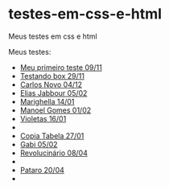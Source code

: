 # testes-em-css-e-html
 Meus testes em css e html

 Meus testes:
 <ul>
 <li><a href='https://mefistocly.github.io/testes-em-css-e-html/testando box e outras coisas/index.html' target='_blank'>Meu primeiro teste 09/11</a></li>
 <li><a href='https://mefistocly.github.io/testes-em-css-e-html/Che%20guevara/index.html' target='_blank'>Testando box 29/11</a></li>
 <li><a href='https://mefistocly.github.io/testes-em-css-e-html/Carlos%20Miguel%20Novo/index.html' target='_blank'>Carlos Novo 04/12</a></li>
<li><a href='https://mefistocly.github.io/testes-em-css-e-html/Elias%20Jabbour/index.html' target='_blank'>Elias Jabbour 05/02</a></li>
<li><a href='https://mefistocly.github.io/testes-em-css-e-html/Carlos%20Marighella/marighella.html' target='_blank'>Marighella 14/01</a></li>
<li><a href='https://mefistocly.github.io/testes-em-css-e-html/Manoel%20Gomes/index.html' target='_blank'>Manoel Gomes 01/02</a></li>
<li><a href='https://mefistocly.github.io/testes-em-css-e-html/violetas/index.html'>Violetas 16/01<a><li>
<li><a href='https://mefistocly.github.io/testes-em-css-e-html/cópia%20wikipedia%20tabela/index.html'>Copia Tabela 27/01</a></li>
<li><a href='https://mefistocly.github.io/testes-em-css-e-html/Gabi/index.html'>Gabi 05/02</a></li>
<li><a href='https://mefistocly.github.io/testes-em-css-e-html/revolucionário/ex.html'>Revolucinário 08/04<a><li>
<li><a href='https://mefistocly.github.io/testes-em-css-e-html/SexKing/Pataro/inicio/pataro.html'>Pataro 20/04<a><li>
</ul>
